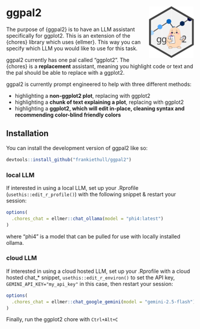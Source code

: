 
<!-- README.md is generated from README.Rmd. Please edit that file -->

# ggpal2 <img src="man/figures/logo.png" align="right" height="138" alt="" />

<!-- badges: start -->

<!-- badges: end -->

The purpose of {ggpal2} is to have an LLM assistant specifically for
ggplot2. This is an extension of the {chores} library which uses
{ellmer}. This way you can specify which LLM you would like to use for
this task.

ggpal2 currently has one pal called “ggplot2”. The {chores} is a
**replacement** assistant, meaning you highlight code or text and the
pal should be able to replace with a ggplot2.

ggpal2 is currently prompt engineered to help with three different
methods:

- highlighting a **non-ggplot2 plot**, replacing with ggplot2  
- highlighting a **chunk of text explaining a plot**, replacing with
  ggplot2  
- highlighting a **ggplot2, which will edit in-place, cleaning syntax
  and recommending color-blind friendly colors**

## Installation

You can install the development version of ggpal2 like so:

``` r
devtools::install_github("frankiethull/ggpal2")
```

### local LLM

If interested in using a local LLM, set up your .Rprofile
(`usethis::edit_r_profile()`) with the following snippet & restart your
session:

``` r
options(
  .chores_chat = ellmer::chat_ollama(model = "phi4:latest")
)
```

where “phi4” is a model that can be pulled for use with locally
installed ollama.

### cloud LLM

If interested in using a cloud hosted LLM, set up your .Rprofile with a
cloud hosted chat\_\* snippet, `usethis::edit_r_environ()` to set the
API key, `GEMINI_API_KEY="my_api_key"` in this case, then restart your
session:

``` r
options(
  .chores_chat = ellmer::chat_google_gemini(model = "gemini-2.5-flash")
)
```

Finally, run the ggplot2 chore with `Ctrl+Alt+C`

